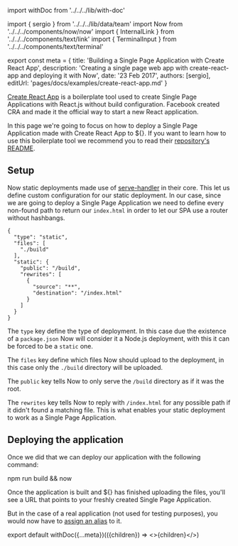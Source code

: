 import withDoc from '../../../lib/with-doc'

import { sergio } from '../../../lib/data/team'
import Now from '../../../components/now/now'
import { InternalLink } from '../../../components/text/link'
import { TerminalInput } from '../../../components/text/terminal'

export const meta = {
  title: 'Building a Single Page Application with Create React App',
  description: 'Creating a single page web app with create-react-app and deploying it with Now',
  date: '23 Feb 2017',
  authors: [sergio],
  editUrl: 'pages/docs/examples/create-react-app.md'
}

[Create React App](https://github.com/facebookincubator/create-react-app) is a boilerplate tool used to create Single Page Applications with React.js without build configuration. Facebook created CRA and made it the official way to start a new React application.

In this page we're going to focus on how to deploy a Single Page Application made with Create React App to ${<Now color="#000"/>}. If you want to learn how to use this boilerplate tool we recommend you to read their [repository's README](https://github.com/facebookincubator/create-react-app/blob/master/README.md).

## Setup

Now static deployments made use of [serve-handler](https://github.com/zeit/serve-handler) in their core. This let us define custom configuration for our static deployment. In our case, since we are going to deploy a Single Page Application we need to define every non-found path to return our `index.html` in order to let our SPA use a router without hashbangs.

```
{
  "type": "static",
  "files": [
    "./build"
  ],
  "static": {
    "public": "/build",
    "rewrites": [
      {
        "source": "**",
        "destination": "/index.html"
      }
    ]
  }
}
```

The `type` key define the type of deployment. In this case due the existence of a `package.json` Now will consider it a Node.js deployment, with this it can be forced to be a `static` one.

The `files` key define which files Now should upload to the deployment, in this case only the `./build` directory will be uploaded.

The `public` key tells Now to only serve the `/build` directory as if it was the root.

The `rewrites` key tells Now to reply with `/index.html` for any possible path if it didn't found a matching file. This is what enables your static deployment to work as a Single Page Application.

## Deploying the application

Once we did that we can deploy our application with the following command:

<TerminalInput>npm run build && now</TerminalInput>

Once the application is built and ${<Now color="#000" />} has finished uploading the files, you'll see a URL that points to your freshly created Single Page Application.

But in the case of a real application (not used for testing purposes), you would now have to [assign an alias](/docs/features/aliases) to it.

export default withDoc({...meta})(({children}) => <>{children}</>)
